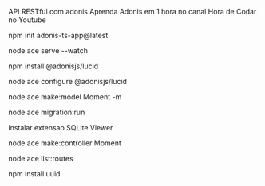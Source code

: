 API RESTful com adonis Aprenda Adonis em 1 hora no canal Hora de Codar no Youtube


npm init adonis-ts-app@latest

node ace serve --watch

npm install @adonisjs/lucid

node ace configure @adonisjs/lucid

node ace make:model Moment -m

node ace migration:run

instalar extensao SQLite Viewer

node ace make:controller Moment

node ace list:routes

npm install uuid